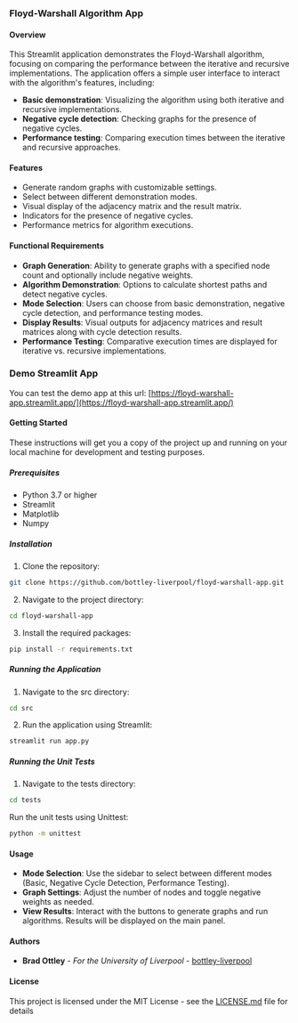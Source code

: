 ### Floyd-Warshall Algorithm App

#### Overview
This Streamlit application demonstrates the Floyd-Warshall algorithm, focusing on comparing the performance between the iterative and recursive implementations. The application offers a simple user interface to interact with the algorithm's features, including:

- **Basic demonstration**: Visualizing the algorithm using both iterative and recursive implementations.
- **Negative cycle detection**: Checking graphs for the presence of negative cycles.
- **Performance testing**: Comparing execution times between the iterative and recursive approaches.

#### Features
- Generate random graphs with customizable settings.
- Select between different demonstration modes.
- Visual display of the adjacency matrix and the result matrix.
- Indicators for the presence of negative cycles.
- Performance metrics for algorithm executions.

#### Functional Requirements
- **Graph Generation**: Ability to generate graphs with a specified node count and optionally include negative weights.
- **Algorithm Demonstration**: Options to calculate shortest paths and detect negative cycles.
- **Mode Selection**: Users can choose from basic demonstration, negative cycle detection, and performance testing modes.
- **Display Results**: Visual outputs for adjacency matrices and result matrices along with cycle detection results.
- **Performance Testing**: Comparative execution times are displayed for iterative vs. recursive implementations.

### Demo Streamlit App
You can test the demo app at this url: [https://floyd-warshall-app.streamlit.app/](https://floyd-warshall-app.streamlit.app/)

#### Getting Started
These instructions will get you a copy of the project up and running on your local machine for development and testing purposes.

##### Prerequisites
- Python 3.7 or higher
- Streamlit
- Matplotlib
- Numpy

##### Installation
1. Clone the repository:
```bash
git clone https://github.com/bottley-liverpool/floyd-warshall-app.git
```
2. Navigate to the project directory:
```bash
cd floyd-warshall-app
```
3. Install the required packages:
```bash
pip install -r requirements.txt
```

##### Running the Application
1. Navigate to the src directory:
```bash
cd src
```
2. Run the application using Streamlit:
```bash
streamlit run app.py
```

##### Running the Unit Tests
1. Navigate to the tests directory:
```bash
cd tests
```
Run the unit tests using Unittest:
```bash
python -m unittest
```

#### Usage
- **Mode Selection**: Use the sidebar to select between different modes (Basic, Negative Cycle Detection, Performance Testing).
- **Graph Settings**: Adjust the number of nodes and toggle negative weights as needed.
- **View Results**: Interact with the buttons to generate graphs and run algorithms. Results will be displayed on the main panel.

#### Authors
- **Brad Ottley** - *For the University of Liverpool* - [bottley-liverpool](https://github.com/bottley-liverpool)

#### License
This project is licensed under the MIT License - see the [LICENSE.md](https://github.com/bottley-liverpool/floyd-warshall-app/docs/LICENSE.md) file for details